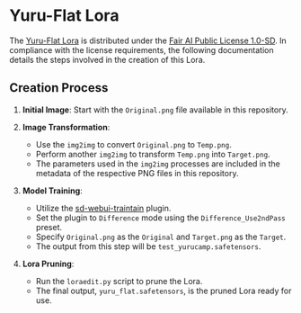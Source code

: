 # Yuru-Flat Lora

The [Yuru-Flat Lora](https://civitai.com/models/412519) is distributed under the [Fair AI Public License 1.0-SD](https://freedevproject.org/faipl-1.0-sd/). In compliance with the license requirements, the following documentation details the steps involved in the creation of this Lora.

## Creation Process

1. **Initial Image**: Start with the `Original.png` file available in this repository.

2. **Image Transformation**:
   - Use the `img2img` to convert `Original.png` to `Temp.png`.
   - Perform another `img2img` to transform `Temp.png` into `Target.png`.
   - The parameters used in the `img2img` processes are included in the metadata of the respective PNG files in this repository.

3. **Model Training**:
   - Utilize the [sd-webui-traintain](https://github.com/hako-mikan/sd-webui-traintrain) plugin.
   - Set the plugin to `Difference` mode using the `Difference_Use2ndPass` preset.
   - Specify `Original.png` as the `Original` and `Target.png` as the `Target`.
   - The output from this step will be `test_yurucamp.safetensors`.

4. **Lora Pruning**:
   - Run the `loraedit.py` script to prune the Lora.
   - The final output, `yuru_flat.safetensors`, is the pruned Lora ready for use.
